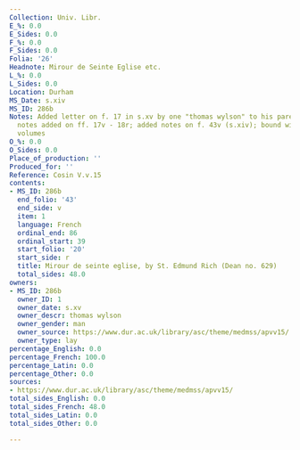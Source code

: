 ```yaml
---
Collection: Univ. Libr.
E_%: 0.0
E_Sides: 0.0
F_%: 0.0
F_Sides: 0.0
Folia: '26'
Headnote: Mirour de Seinte Eglise etc.
L_%: 0.0
L_Sides: 0.0
Location: Durham
MS_Date: s.xiv
MS_ID: 286b
Notes: Added letter on f. 17 in s.xv by one "thomas wylson" to his parents; other
  notes added on ff. 17v - 18r; added notes on f. 43v (s.xiv); bound with 3 other
  volumes
O_%: 0.0
O_Sides: 0.0
Place_of_production: ''
Produced_for: ''
Reference: Cosin V.v.15
contents:
- MS_ID: 286b
  end_folio: '43'
  end_side: v
  item: 1
  language: French
  ordinal_end: 86
  ordinal_start: 39
  start_folio: '20'
  start_side: r
  title: Mirour de seinte eglise, by St. Edmund Rich (Dean no. 629)
  total_sides: 48.0
owners:
- MS_ID: 286b
  owner_ID: 1
  owner_date: s.xv
  owner_descr: thomas wylson
  owner_gender: man
  owner_source: https://www.dur.ac.uk/library/asc/theme/medmss/apvv15/
  owner_type: lay
percentage_English: 0.0
percentage_French: 100.0
percentage_Latin: 0.0
percentage_Other: 0.0
sources:
- https://www.dur.ac.uk/library/asc/theme/medmss/apvv15/
total_sides_English: 0.0
total_sides_French: 48.0
total_sides_Latin: 0.0
total_sides_Other: 0.0

---
```

